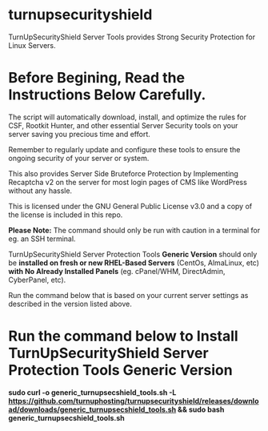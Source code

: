 # turnupsecurityshield
TurnUpSecurityShield Server Tools provides Strong Security Protection for Linux Servers.

# Before Begining, Read the Instructions Below Carefully.
The script will automatically download, install, and optimize the rules for CSF, Rootkit Hunter, and other essential Server Security tools on your server saving you precious time and effort.

Remember to regularly update and configure these tools to ensure the ongoing security of your server or system.

This also provides Server Side Bruteforce Protection by Implementing Recaptcha v2 on the server for most login pages of CMS like WordPress without any hassle.

This is licensed under the GNU General Public License v3.0 and a copy of the license is included in this repo.

**Please Note:**
The command should only be run with caution in a terminal for eg. an SSH terminal. 

TurnUpSecurityShield Server Protection Tools **Generic Version** should only be **installed on fresh or new RHEL-Based Servers** (CentOs, AlmaLinux, etc) **with No Already Installed Panels** (eg. cPanel/WHM, DirectAdmin, CyberPanel, etc).

Run the command below that is based on your current server settings as described in the version listed above.

# Run the command below to Install TurnUpSecurityShield Server Protection Tools Generic Version

**sudo curl -o generic_turnupsecshield_tools.sh -L https://github.com/turnuphosting/turnupsecurityshield/releases/download/downloads/generic_turnupsecshield_tools.sh && sudo bash generic_turnupsecshield_tools.sh**
